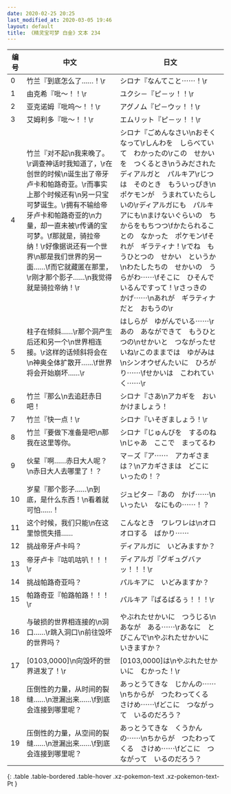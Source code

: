 ```yaml
---
date: 2020-02-25 20:25
last_modified_at: 2020-03-05 19:46
layout: default
title: 《精灵宝可梦 白金》文本 234
---
```

| 编号 | 中文 | 日文 |
| ---- | ---- | ---- |
| 0 | 竹兰『到底怎么了……！\r | シロナ『なんてこと⋯⋯！\r |
| 1 | 由克希『吡～！！\r | ユクシ－『ピ－ッ！！\r |
| 2 | 亚克诺姆『吡呜～！！\r | アグノム『ピ－ウッ！！\r |
| 3 | 艾姆利多『吡～！！\r | エムリット『ピ－ッ！！\r |
| 4 | 竹兰『对不起\n我来晚了。\r调查神话时我知道了，\r在创世的时候\n诞生出了帝牙卢卡和帕路奇亚。\r而事实上那个时候还有\n另一只宝可梦诞生。\r拥有不输给帝牙卢卡和帕路奇亚的\n力量，却一直未被\r传诵的宝可梦。\f那就是，骑拉帝纳！\r好像据说还有一个世界\n那是我们世界的另一面……\f而它就藏匿在那里，\r刚才那个影子……\n我觉得就是骑拉帝纳！\r | シロナ『ごめんなさい\nおそくなって\rしんわを　しらべていて　わかったの\rこの　せかいを　つくるとき\nうみだされた　ディアルガと　パルキア\rじつは　そのとき　もういっぴき\nポケモンが　うまれていたらしいの\rディアルガにも　パルキアにも\nまけないぐらいの　ちからをもちつつ\fかたられることの　なかった　ポケモン\fそれが　ギラティナ！\rでね　もうひとつの　せかい　というか\nわたしたちの　せかいの　うらがわ⋯⋯\fそこに　ひそんでいるんですって！\rさっきの　かげ⋯⋯\nあれが　ギラティナだと　おもうの\r |
| 5 | 柱子在倾斜……\r那个洞产生后还和另一个\n世界相连接。\r这样的话倾斜将会在\n神奥全体扩散开……\f世界将会开始崩坏……\r | はしらが　ゆがんでいる⋯⋯\rあの　あなができて　もうひとつの\nせかいと　つながったせいね\rこのままでは　ゆがみは\nシンオウぜんたいに　ひろがり⋯⋯\fせかいは　こわれていく⋯⋯\r |
| 6 | 竹兰『那么\n去追赶赤日吧！ | シロナ『さあ\nアカギを　おいかけましょう！ |
| 7 | 竹兰『快一点！\r | シロナ『いそぎましょう！\r |
| 8 | 竹兰『要做下准备是吧\n那我在这里等你。 | シロナ『じゅんびを　するのね\nじゃあ　ここで　まってるわ |
| 9 | 伙星『啊……赤日大人呢？\n赤日大人去哪里了！？ | マ－ズ『ア⋯⋯　アカギさまは？\nアカギさまは　どこに　いったの！？ |
| 10 | 岁星『那个影子……\n到底，是什么东西！\n看着就可怕……！ | ジュピタ－『あの　かげ⋯⋯\nいったい　なにもの⋯⋯！？ |
| 11 | 这个时候，我们只能\n在这里惊慌失措…… | こんなとき　ワレワレは\nオロオロする　ばかり⋯⋯ |
| 12 | 挑战帝牙卢卡吗？ | ディアルガに　いどみますか？ |
| 13 | 帝牙卢卡『咕叽咕叭！！！\r | ディアルガ『グギュグバァッ！！！\r |
| 14 | 挑战帕路奇亚吗？ | パルキアに　いどみますか？ |
| 15 | 帕路奇亚『帕路帕路！！！\r | パルキア『ぱるぱるぅ！！！\r |
| 16 | 与破损的世界相连接的\n洞口……\r跳入洞口\n前往毁坏的世界吗？ | やぶれたせかいに　つうじる\nあなが　ある⋯⋯\rあなに　とびこんで\nやぶれたせかいに　いきますか？ |
| 17 | [0103,0000]\n向毁坏的世界进发了！\r | [0103,0000]は\nやぶれたせかいに　むかった！\r |
| 18 | 压倒性的力量，从时间的裂缝……\n泄漏出来……\f到底会连接到哪里呢？ | あっとうてきな　じかんの⋯⋯\nちからが　つたわってくる　さけめ⋯⋯\fどこに　つながって　いるのだろう？ |
| 19 | 压倒性的力量，从空间的裂缝……\n泄漏出来……\f到底会连接到哪里呢？ | あっとうてきな　くうかんの⋯⋯\nちからが　つたわってくる　さけめ⋯⋯\fどこに　つながって　いるのだろう？ |
{: .table .table-bordered .table-hover .xz-pokemon-text .xz-pokemon-text-Pt }